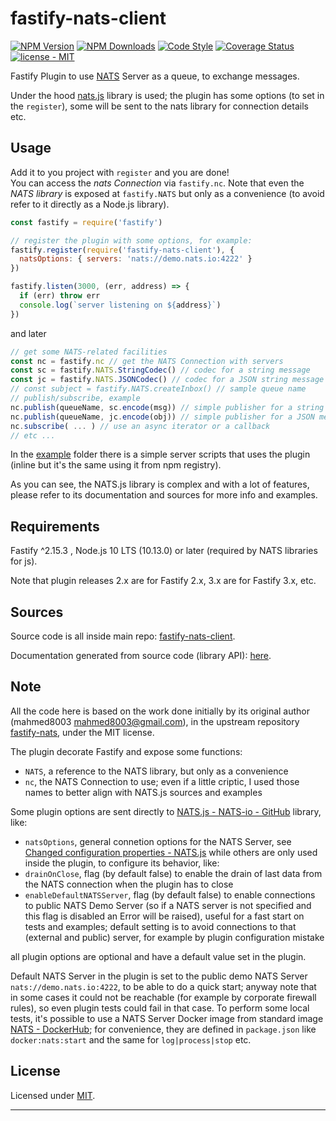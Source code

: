 # fastify-nats-client

  [![NPM Version](https://img.shields.io/npm/v/fastify-nats-client.svg?style=flat)](https://npmjs.org/package/fastify-nats-client/)
  [![NPM Downloads](https://img.shields.io/npm/dm/fastify-nats-client.svg?style=flat)](https://npmjs.org/package/fastify-nats-client/)
  [![Code Style](https://img.shields.io/badge/code%20style-standard-brightgreen.svg?style=flat)](http://standardjs.com/)
  [![Coverage Status](https://coveralls.io/repos/github/smartiniOnGitHub/fastify-nats-client/badge.svg?branch=master)](https://coveralls.io/github/smartiniOnGitHub/fastify-nats-client/?branch=master)
  [![license - MIT](https://img.shields.io/npm/l/fastify-nats-client.svg)](http://opensource.org/licenses/MIT)

Fastify Plugin to use [NATS](http://nats.io) Server as a queue, to exchange messages.

Under the hood [nats.js](https://github.com/nats-io/nats.js) library is used; 
the plugin has some options (to set in the `register`), 
some will be sent to the nats library for connection details etc.


## Usage
Add it to you project with `register` and you are done!  
You can access the *nats Connection* via `fastify.nc`.
Note that even the *NATS library* is exposed at `fastify.NATS` but only 
as a convenience (to avoid refer to it directly as a Node.js library).
```js
const fastify = require('fastify')

// register the plugin with some options, for example:
fastify.register(require('fastify-nats-client'), {
  natsOptions: { servers: 'nats://demo.nats.io:4222' }
})

fastify.listen(3000, (err, address) => {
  if (err) throw err
  console.log(`server listening on ${address}`)
})
```

and later
```js
// get some NATS-related facilities
const nc = fastify.nc // get the NATS Connection with servers
const sc = fastify.NATS.StringCodec() // codec for a string message
const jc = fastify.NATS.JSONCodec() // codec for a JSON string message
// const subject = fastify.NATS.createInbox() // sample queue name
// publish/subscribe, example
nc.publish(queueName, sc.encode(msg)) // simple publisher for a string message
nc.publish(queueName, jc.encode(obj)) // simple publisher for a JSON message
nc.subscribe( ... ) // use an async iterator or a callback
// etc ...
```

In the [example](./example/) folder there is a simple server scripts that
uses the plugin (inline but it's the same using it from npm registry).

As you can see, the NATS.js library is complex and with a lot of features, 
please refer to its documentation and sources for more info and examples.


## Requirements

Fastify ^2.15.3 , Node.js 10 LTS (10.13.0) or later 
(required by NATS libraries for js).

Note that plugin releases 2.x are for Fastify 2.x, 3.x are for Fastify 3.x, etc.


## Sources

Source code is all inside main repo:
[fastify-nats-client](https://github.com/smartiniOnGitHub/fastify-nats-client).

Documentation generated from source code (library API):
[here](https://smartiniongithub.github.io/fastify-nats-client/).


## Note

All the code here is based on the work done initially by its original author 
(mahmed8003 <mahmed8003@gmail.com>), in the upstream repository 
[fastify-nats](https://github.com/mahmed8003/fastify-nats), under the MIT license.

The plugin decorate Fastify and expose some functions:
- `NATS`, a reference to the NATS library, but only as a convenience
- `nc`, the NATS Connection to use; 
  even if a little criptic, I used those names to better align with NATS.js sources and examples

Some plugin options are sent directly to 
[NATS.js - NATS-io - GitHub](https://github.com/nats-io/node-nats) library, like:
- `natsOptions`, general connetion options for the NATS Server, 
  see [Changed configuration properties - NATS.js](https://github.com/nats-io/nats.js/blob/main/migration.md#changed-configuration-properties)
while others are only used inside the plugin, to configure its behavior, like:
- `drainOnClose`, flag (by default false) to enable the drain of 
  last data from the NATS connection when the plugin has to close 
- `enableDefaultNATSServer`, flag (by default false) to enable connections 
  to public NATS Demo Server (so if a NATS server is not specified 
  and this flag is disabled an Error will be raised), 
  useful for a fast start on tests and examples;
  default setting is to avoid connections to that (external and public) server, 
  for example by plugin configuration mistake

all plugin options are optional and have a default value set in the plugin.

Default NATS Server in the plugin is set to the public demo NATS Server 
`nats://demo.nats.io:4222`, to be able to do a quick start; 
anyway note that in some cases it could not be reachable 
(for example by corporate firewall rules), so even plugin tests could fail 
in that case.
To perform some local tests, it's possible to use a NATS Server Docker image from 
standard image [NATS - DockerHub](https://hub.docker.com/_/nats/); 
for convenience, they are defined in `package.json` like `docker:nats:start` 
and the same for `log|process|stop` etc.


## License

Licensed under [MIT](./LICENSE).

----
